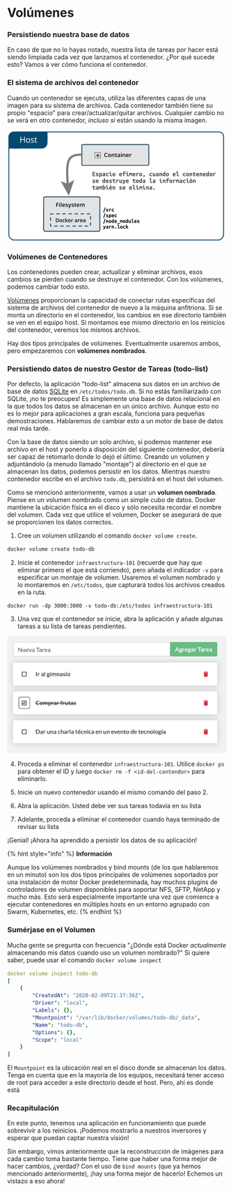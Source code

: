 # Volúmenes

### Persistiendo nuestra base de datos

En caso de que no lo hayas notado, nuestra lista de tareas por hacer está siendo limpiada cada vez que lanzamos el contenedor. ¿Por qué sucede esto? Vamos a ver cómo funciona el contenedor.

### El sistema de archivos del contenedor <a id="el-sistema-de-archivos-del-contenedor"></a>

Cuando un contenedor se ejecuta, utiliza las diferentes capas de una imagen para su sistema de archivos. Cada contenedor también tiene su propio "espacio" para crear/actualizar/quitar archivos. Cualquier cambio no se verá en otro contenedor, _incluso si_ están usando la misma imagen.

![](../../.gitbook/assets/concepto_efimero_contenedores.png)

### Volúmenes de Contenedores <a id="volumenes-de-contenedores"></a>

Los contenedores pueden crear, actualizar y eliminar archivos, esos cambios se pierden cuando se destruye el contenedor. Con los volúmenes, podemos cambiar todo esto.

[Volúmenes](https://docs.docker.com/storage/volumes/) proporcionan la capacidad de conectar rutas específicas del sistema de archivos del contenedor de nuevo a la máquina anfitriona. Si se monta un directorio en el contenedor, los cambios en ese directorio también se ven en el equipo host. Si montamos ese mismo directorio en los reinicios del contenedor, veremos los mismos archivos.

Hay dos tipos principales de volúmenes. Eventualmente usaremos ambos, pero empezaremos con **volúmenes nombrados**.

### Persistiendo datos de nuestro Gestor de Tareas \(todo-list\) <a id="persistiendo-datos-de-nuestro-gestor-de-tareas-todo-app"></a>

Por defecto, la aplicación "todo-list" almacena sus datos en un archivo de base de datos [SQLite](https://www.sqlite.org/index.html) en `/etc/todos/todo.db`. Si no estás familiarizado con SQLite, ¡no te preocupes! Es simplemente una base de datos relacional en la que todos los datos se almacenan en un único archivo. Aunque esto no es lo mejor para aplicaciones a gran escala, funciona para pequeñas demostraciones. Hablaremos de cambiar esto a un motor de base de datos real más tarde.

Con la base de datos siendo un solo archivo, si podemos mantener ese archivo en el host y ponerlo a disposición del siguiente contenedor, debería ser capaz de retomarlo donde lo dejó el último. Creando un volumen y adjuntándolo \(a menudo llamado "montaje"\) al directorio en el que se almacenan los datos, podemos persistir en los datos. Mientras nuestro contenedor escribe en el archivo `todo.db`, persistirá en el host del volumen.

Como se mencionó anteriormente, vamos a usar un **volumen nombrado**. Piense en un volumen nombrado como un simple cubo de datos. Docker mantiene la ubicación física en el disco y sólo necesita recordar el nombre del volumen. Cada vez que utilice el volumen, Docker se asegurará de que se proporcionen los datos correctos.

1. Cree un volumen utilizando el comando `docker volume create`.

```bash
docker volume create todo-db
```

2. Inicie el contenedor `infraestructura-101` \(recuerde que hay que eliminar primero el que está corriendo\), pero añada el indicador `-v` para especificar un montaje de volumen. Usaremos el volumen nombrado y lo montaremos en `/etc/todos`, que capturará todos los archivos creados en la ruta.

```text
docker run -dp 3000:3000 -v todo-db:/etc/todos infraestructura-101
```

3. Una vez que el contenedor se inicie, abra la aplicación y añade algunas tareas a su lista de tareas pendientes.

![](../../.gitbook/assets/aplicacion-con-volumen.png)

4. Proceda a eliminar el contenedor `infraestructura-101`. Utilice `docker ps` para obtener el ID y luego `docker rm -f <id-del-contendor>` para eliminarlo.

5. Inicie un nuevo contenedor usando el mismo comando del paso 2.

6. Abra la aplicación. Usted debe ver sus tareas todavía en su lista

7. Adelante, proceda a eliminar el contenedor cuando haya terminado de revisar su lista

¡Genial! ¡Ahora ha aprendido a persistir los datos de su aplicación!

{% hint style="info" %}
**Información**

Aunque los volúmenes nombrados y bind mounts \(de los que hablaremos en un minuto\) son los dos tipos principales de volúmenes soportados por una instalación de motor Docker predeterminada, hay muchos plugins de controladores de volumen disponibles para soportar NFS, SFTP, NetApp y mucho más. Esto será especialmente importante una vez que comience a ejecutar contenedores en múltiples hosts en un entorno agrupado con Swarm, Kubernetes, etc.
{% endhint %}

### Sumérjase en el Volumen <a id="sumerjase-en-nuestro-volumen"></a>

Mucha gente se pregunta con frecuencia "¿Dónde está Docker _actualmente_ almacenando mis datos cuando uso un volumen nombrado?" Si quiere saber, puede usar el comando `docker volume inspect`

```yaml
docker volume inspect todo-db
[
    {
        "CreatedAt": "2020-02-09T21:37:36Z",
        "Driver": "local",
        "Labels": {},
        "Mountpoint": "/var/lib/docker/volumes/todo-db/_data",
        "Name": "todo-db",
        "Options": {},
        "Scope": "local"
    }
]
```

El `Mountpoint` es la ubicación real en el disco donde se almacenan los datos. Tenga en cuenta que en la mayoría de los equipos, necesitará tener acceso de root para acceder a este directorio desde el host. Pero, ahí es donde está

### Recapitulación <a id="recapitulacion"></a>

En este punto, tenemos una aplicación en funcionamiento que puede sobrevivir a los reinicios. ¡Podemos mostrarlo a nuestros inversores y esperar que puedan captar nuestra visión!

Sin embargo, vimos anteriormente que la reconstrucción de imágenes para cada cambio toma bastante tiempo. Tiene que haber una forma mejor de hacer cambios, ¿verdad? Con el uso de `bind mounts` \(que ya hemos mencionado anteriormente\), ¡hay una forma mejor de hacerlo! Echemos un vistazo a eso ahora!

